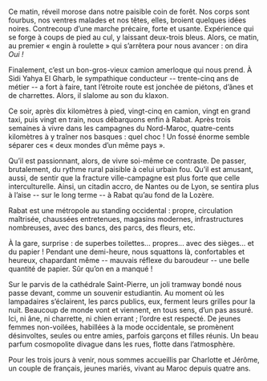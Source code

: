 ﻿Ce matin, réveil morose dans notre paisible coin de forêt.
Nos corps sont fourbus, nos ventres malades et nos têtes, elles, broient quelques idées noires.
Contrecoup d’une marche précaire, forte et usante.
Expérience qui se forge à coups de pied au cul, y laissant deux-trois bleus.
Alors, ce matin, au premier « engin à roulette » qui s’arrêtera pour nous avancer : on dira *Oui !*

Finalement, c’est un bon-gros-vieux camion amerloque qui nous prend.
À Sidi Yahya El Gharb, le sympathique conducteur -- trente-cinq ans de métier -- a fort à faire, tant l’étroite route est jonchée de piétons, d’ânes et de charrettes. Alors, il slalome au son du klaxon.

Ce soir, après dix kilomètres à pied, vingt-cinq en camion, vingt en grand taxi, puis vingt en train, nous débarquons enfin à Rabat.
Après trois semaines à vivre dans les campagnes du Nord-Maroc, quatre-cents kilomètres à y traîner nos basques : quel choc !
Un fossé énorme semble séparer ces « deux mondes d’un même pays ».

Qu’il est passionnant, alors, de vivre soi-même ce contraste.
De passer, brutalement, du rythme rural paisible à celui urbain fou.
Qu’il est amusant, aussi, de sentir que la fracture ville-campagne est plus forte que celle interculturelle.
Ainsi, un citadin accro, de Nantes ou de Lyon, se sentira plus à l’aise -- sur le long terme -- à Rabat qu’au fond de la Lozère.

Rabat est une métropole au standing occidental : propre, circulation maîtrisée, chaussées entretenues, magasins modernes, infrastructures nombreuses, avec des bancs, des parcs, des fleurs, etc.

À la gare, surprise : de superbes toilettes... propres... avec des sièges... et du papier !
Pendant une demi-heure, nous squattons là, confortables et heureux, chapardant même -- mauvais réflexe du baroudeur -- une belle quantité de papier.
Sûr qu’on en a manqué !

Sur le parvis de la cathédrale Saint-Pierre, un joli tramway bondé nous passe devant, comme un souvenir estudiantin.
Au moment où les lampadaires s’éclairent, les parcs publics, eux, ferment leurs grilles pour la nuit.
Beaucoup de monde vont et viennent, en tous sens, d’un pas assuré.
Ici, ni âne, ni charrette, ni chien errant ; l’ordre est respecté.
De jeunes femmes non-voilées, habillées à la mode occidentale, se promènent désinvoltes, seules ou entre amies, parfois garçons et filles réunis.
Un beau parfum cosmopolite divague dans les rues, flotte dans l’atmosphère.

Pour les trois jours à venir, nous sommes accueillis par Charlotte et Jérôme, un couple de français, jeunes mariés, vivant au Maroc depuis quatre ans.
